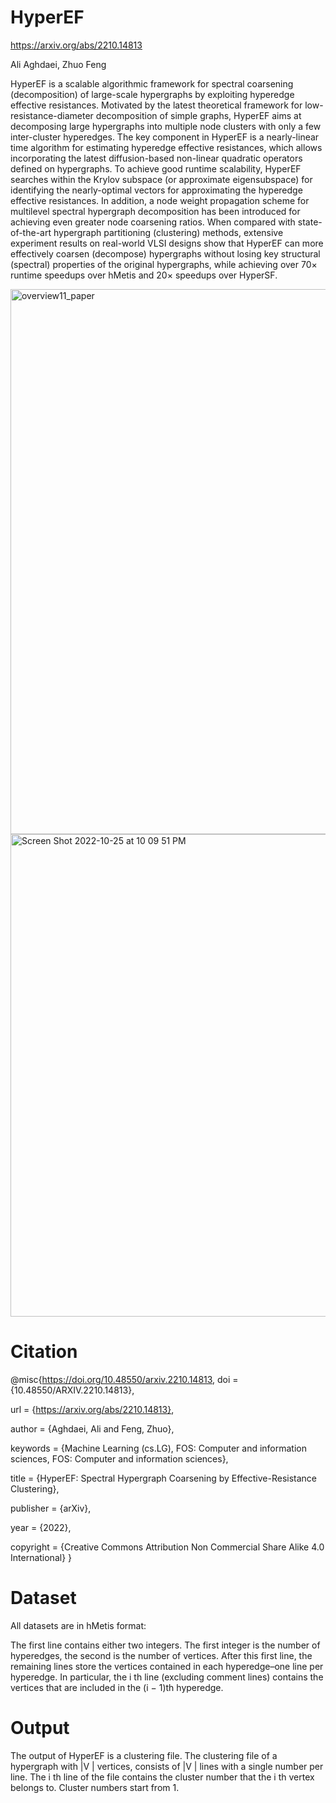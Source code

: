 # HyperEF

https://arxiv.org/abs/2210.14813

Ali Aghdaei, Zhuo Feng

HyperEF is a scalable algorithmic framework for spectral coarsening (decomposition) of large-scale hypergraphs by exploiting hyperedge effective resistances. Motivated by the latest theoretical framework for  low-resistance-diameter decomposition of simple graphs, HyperEF aims at decomposing large hypergraphs into multiple node clusters with only a few inter-cluster hyperedges. The key component in HyperEF is a nearly-linear time  algorithm for estimating hyperedge  effective resistances, which allows incorporating the latest diffusion-based non-linear quadratic operators defined on hypergraphs. To achieve good runtime scalability, HyperEF searches within the Krylov subspace (or approximate eigensubspace) for identifying the nearly-optimal vectors for approximating the hyperedge effective resistances. In addition, a  node weight propagation scheme for multilevel spectral hypergraph decomposition   has been introduced for achieving even greater  node coarsening ratios. When compared with state-of-the-art hypergraph partitioning (clustering) methods, extensive experiment results on real-world VLSI designs show that HyperEF can more effectively coarsen (decompose) hypergraphs   without losing  key structural (spectral) properties of the original hypergraphs, while achieving over $70\times$ runtime speedups over hMetis and $20\times$ speedups over HyperSF.

<img width="872" alt="overview11_paper" src="https://user-images.githubusercontent.com/85693952/197917710-677b8b42-d06b-4763-8946-691cbdc26dd9.png">
<img width="772" alt="Screen Shot 2022-10-25 at 10 09 51 PM" src="https://user-images.githubusercontent.com/85693952/197917946-fba005ab-39cc-4f60-83e9-9a3129540199.png">

# Citation
@misc{https://doi.org/10.48550/arxiv.2210.14813,
  doi = {10.48550/ARXIV.2210.14813},
  
  url = {https://arxiv.org/abs/2210.14813},
  
  author = {Aghdaei, Ali and Feng, Zhuo},
  
  keywords = {Machine Learning (cs.LG), FOS: Computer and information sciences, FOS: Computer and information sciences},
  
  title = {HyperEF: Spectral Hypergraph Coarsening by Effective-Resistance Clustering},
  
  publisher = {arXiv},
  
  year = {2022},
  
  copyright = {Creative Commons Attribution Non Commercial Share Alike 4.0 International}
}

# Dataset
All datasets are in hMetis format:


The first line contains either two integers. The first integer is the number of hyperedges, the second is the number of vertices.
After this first line, the remaining lines store the vertices contained in each hyperedge–one line per hyperedge. In particular, the i th line (excluding comment lines) contains the vertices that are included in the (i − 1)th hyperedge.

# Output

The output of HyperEF is a clustering file. The clustering file of a hypergraph with |V | vertices, consists of |V | lines with a single number per line. The i th line of the file contains the cluster number that the i th vertex belongs to. Cluster numbers start from 1. 
